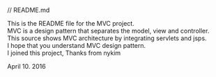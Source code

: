 // README.md

This is the README file for the MVC project.  
MVC is a design pattern that separates the model, view and controller.  
This source shows MVC architecture by integrating servlets and jsps.    
I hope that you understand MVC design pattern.  
I joined this project, Thanks from nykim  

April 10. 2016

